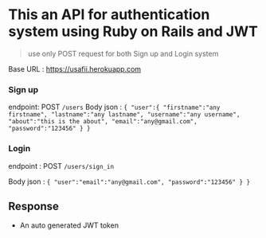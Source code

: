 # This an API for authentication system using Ruby on Rails and JWT
> use only POST request for both Sign up and Login system

Base URL : https://usafii.herokuapp.com

### Sign up 
endpoint: POST `/users`
Body json : ```{
                  "user":{
                  "firstname":"any firstname",
                  "lastname":"any lastname",
                  "username":"any username",
                  "about":"this is the about",
                  "email":"any@gmail.com",
                  "password":"123456"
                  }
                }```
### Login

endpoint : POST `/users/sign_in`

Body json : ```{
                  "user":"email":"any@gmail.com",
                  "password":"123456"
                  }
                }```
    
## Response

* An auto generated JWT token
